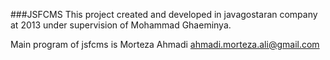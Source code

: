 ###JSFCMS
This project created and developed in javagostaran company at 2013 under supervision of Mohammad Ghaeminya.

Main program of jsfcms is Morteza Ahmadi <ahmadi.morteza.ali@gmail.com>

